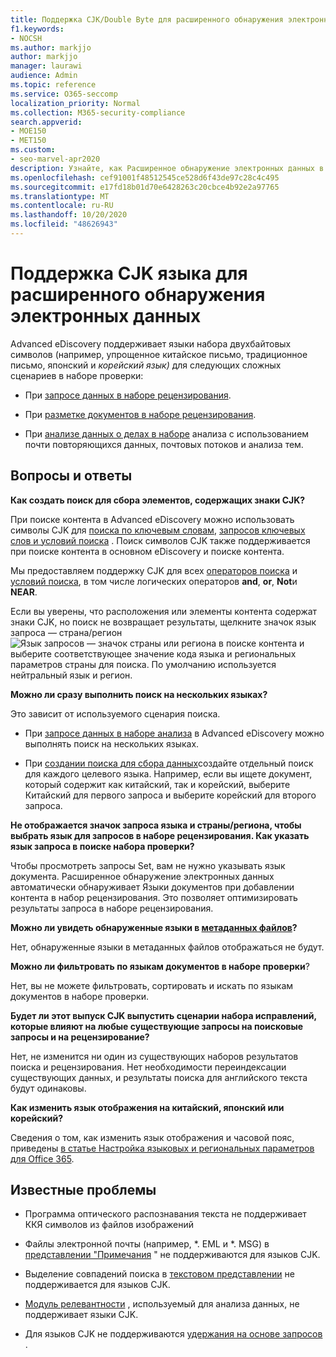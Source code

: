 ```yaml
---
title: Поддержка CJK/Double Byte для расширенного обнаружения электронных данных
f1.keywords:
- NOCSH
ms.author: markjjo
author: markjjo
manager: laurawi
audience: Admin
ms.topic: reference
ms.service: O365-seccomp
localization_priority: Normal
ms.collection: M365-security-compliance
search.appverid:
- MOE150
- MET150
ms.custom:
- seo-marvel-apr2020
description: Узнайте, как Расширенное обнаружение электронных данных в Microsoft 365 поддерживает языки китайского, японского и корейского языков (CJK), использующие набор двухбайтовых символов.
ms.openlocfilehash: cef91001f48512545ce528d6f43de97c28c4c495
ms.sourcegitcommit: e17fd18b01d70e6428263c20cbce4b92e2a97765
ms.translationtype: MT
ms.contentlocale: ru-RU
ms.lasthandoff: 10/20/2020
ms.locfileid: "48626943"
---
```

# <a name="cjk-language-support-for-advanced-ediscovery"></a>Поддержка CJK языка для расширенного обнаружения электронных данных

Advanced eDiscovery поддерживает языки набора двухбайтовых символов (например, упрощенное китайское письмо, традиционное письмо, японский и *корейский язык)* для следующих сложных сценариев в наборе проверки:

- При [запросе данных в наборе рецензирования](review-set-search.md).

- При [разметке документов в наборе рецензирования](tagging-documents.md).

- При [анализе данных о делах в наборе](analyzing-data-in-review-set.md) анализа с использованием почти повторяющихся данных, почтовых потоков и анализа тем.

## <a name="frequently-asked-questions"></a>Вопросы и ответы

**Как создать поиск для сбора элементов, содержащих знаки CJK?**

При поиске контента в Advanced eDiscovery можно использовать символы CJK для [поиска по ключевым словам](building-search-queries.md#keyword-searches), [запросов ключевых слов и условий поиска](keyword-queries-and-search-conditions.md) . Поиск символов CJK также поддерживается при поиске контента в основном eDiscovery и поиске контента.

Мы предоставляем поддержку CJK для всех [операторов поиска](keyword-queries-and-search-conditions.md#search-operators) и [условий поиска](keyword-queries-and-search-conditions.md#search-conditions), в том числе логических операторов **and**, **or**, **Not**и **NEAR**.

Если вы уверены, что расположения или элементы контента содержат знаки CJK, но поиск не возвращает результаты, щелкните значок язык запроса — страна/регион ![Язык запросов — значок страны или региона в поиске контента](../media/8d4b60c8-e1f1-40f9-88ae-ee2a7eca0886.png) и выберите соответствующее значение кода языка и региональных параметров страны для поиска. По умолчанию используется нейтральный язык и регион.

**Можно ли сразу выполнить поиск на нескольких языках?**

Это зависит от используемого сценария поиска.

- При [запросе данных в наборе анализа](review-set-search.md) в Advanced eDiscovery можно выполнять поиск на нескольких языках.

- При [создании поиска для сбора данных](create-search-to-collect-data.md)создайте отдельный поиск для каждого целевого языка. Например, если вы ищете документ, который содержит как китайский, так и корейский, выберите Китайский для первого запроса и выберите корейский для второго запроса.

**Не отображается значок запроса языка и страны/региона, чтобы выбрать язык для запросов в наборе рецензирования. Как указать язык запроса в поиске набора проверки?**

Чтобы просмотреть запросы Set, вам не нужно указывать язык документа. Расширенное обнаружение электронных данных автоматически обнаруживает Языки документов при добавлении контента в набор рецензирования. Это позволяет оптимизировать результаты запроса в наборе рецензирования.

**Можно ли увидеть обнаруженные языки в [метаданных файлов](view-documents-in-review-set.md#file-metadata)?**

Нет, обнаруженные языки в метаданных файлов отображаться не будут.

**Можно ли фильтровать по языкам документов в наборе проверки**?

Нет, вы не можете фильтровать, сортировать и искать по языкам документов в наборе проверки.

**Будет ли этот выпуск CJK выпустить сценарии набора исправлений, которые влияют на любые существующие запросы на поисковые запросы и на рецензирование?**

Нет, не изменится ни один из существующих наборов результатов поиска и рецензирования. Нет необходимости переиндексации существующих данных, и результаты поиска для английского текста будут одинаковы.

**Как изменить язык отображения на китайский, японский или корейский?**

Сведения о том, как изменить язык отображения и часовой пояс, приведены [в статье Настройка языковых и региональных параметров для Office 365](https://docs.microsoft.com/office365/troubleshoot/access-management/set-language-and-region).

## <a name="known-issues"></a>Известные проблемы

- Программа оптического распознавания текста не поддерживает ККЯ символов из файлов изображений

- Файлы электронной почты (например, *. EML и *. MSG) в [представлении "Примечания](view-documents-in-review-set.md#annotate-view) " не поддерживаются для языков CJK.

- Выделение совпадений поиска в [текстовом представлении](view-documents-in-review-set.md#text-view) не поддерживается для языков CJK.

- [Модуль релевантности](using-relevance.md) , используемый для анализа данных, не поддерживает языки CJK.

- Для языков CJK не поддерживаются [удержания на основе запросов](managing-holds.md#manage-non-custodial-holds) . 
